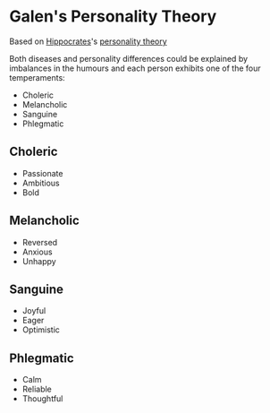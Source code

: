 # Galen's Personality Theory

Based on [Hippocrates](../hippocrates-ii/README.md)'s [personality theory](../hippocrates-ii/personality-theory.md)

Both diseases and personality differences could be explained by imbalances in the humours and each person exhibits one of the four temperaments:

- Choleric
- Melancholic
- Sanguine
- Phlegmatic

## Choleric

- Passionate
- Ambitious
- Bold

## Melancholic

- Reversed
- Anxious
- Unhappy

## Sanguine

- Joyful
- Eager
- Optimistic

## Phlegmatic

- Calm
- Reliable
- Thoughtful